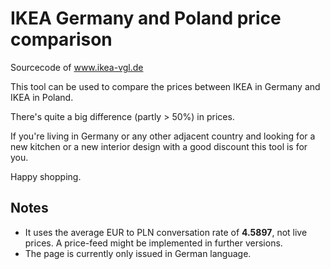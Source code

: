 
# IKEA Germany and Poland price comparison

Sourcecode of www.ikea-vgl.de

This tool can be used to compare the prices between IKEA in Germany and IKEA in Poland.

There's quite a big difference (partly > 50%) in prices.

If you're living in Germany or any other adjacent country and looking for a new kitchen or a new interior design with a good discount this tool is for you.

Happy shopping.

## Notes

 - It uses the average EUR to PLN conversation rate of **4.5897**, not live prices. A price-feed might be implemented in further versions.
 - The page is currently only issued in German language.
